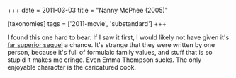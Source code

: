 +++
date = 2011-03-03
title = "Nanny McPhee (2005)"

[taxonomies]
tags = ['2011-movie', 'substandard']
+++

I found this one hard to bear. If I saw it first, I would likely not
have given it\'s [far superior sequel] a chance. It\'s strange that they
were written by one person, because it\'s full of formulaic family
values, and stuff that is so stupid it makes me cringe. Even Emma
Thompson sucks. The only enjoyable character is the caricatured cook.

  [far superior sequel]: http://movies.tshepang.net/nanny-mcphee-and-the-big-bang-2010
